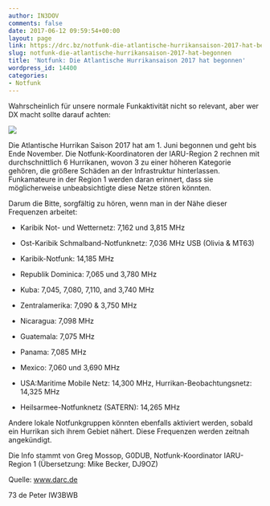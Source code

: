 ```yaml
---
author: IN3DOV
comments: false
date: 2017-06-12 09:59:54+00:00
layout: page
link: https://drc.bz/notfunk-die-atlantische-hurrikansaison-2017-hat-begonnen/
slug: notfunk-die-atlantische-hurrikansaison-2017-hat-begonnen
title: 'Notfunk: Die Atlantische Hurrikansaison 2017 hat begonnen'
wordpress_id: 14400
categories:
- Notfunk
---
```


Wahrscheinlich für unsere normale Funkaktivität nicht so relevant, aber wer DX macht sollte darauf achten:

![](https://www.darc.de/fileadmin/filemounts/_processed_/d/2/csm_Hurrikan-katrina-08-28-2005-1545z_6403fd1895.png)

Die Atlantische Hurrikan Saison 2017 hat am 1. Juni begonnen und geht bis Ende November. Die Notfunk-Koordinatoren der IARU-Region 2 rechnen mit durchschnittlich 6 Hurrikanen, wovon 3 zu einer höheren Kategorie gehören, die größere Schäden an der Infrastruktur hinterlassen. Funkamateure in der Region 1 werden daran erinnert, dass sie möglicherweise unbeabsichtigte diese Netze stören könnten.






Darum die Bitte, sorgfältig zu hören, wenn man in der Nähe dieser Frequenzen arbeitet:



 	
  * Karibik Not- und Wetternetz: 7,162 und 3,815 MHz

 	
  * Ost-Karibik Schmalband-Notfunknetz: 7,036 MHz USB (Olivia & MT63)

 	
  * Karibik-Notfunk: 14,185 MHz

 	
  * Republik Dominica: 7,065 und 3,780 MHz

 	
  * Kuba: 7,045, 7,080, 7,110, and 3,740 MHz

 	
  * Zentralamerika: 7,090 & 3,750 MHz

 	
  * Nicaragua: 7,098 MHz

 	
  * Guatemala: 7,075 MHz

 	
  * Panama: 7,085 MHz

 	
  * Mexico: 7,060 und 3,690 MHz

 	
  * USA:Maritime Mobile Netz: 14,300 MHz, Hurrikan-Beobachtungsnetz: 14,325 MHz

 	
  * Heilsarmee-Notfunknetz (SATERN): 14,265 MHz


Andere lokale Notfunkgruppen könnten ebenfalls aktiviert werden, sobald ein Hurrikan sich ihrem Gebiet nähert. Diese Frequenzen werden zeitnah angekündigt.

Die Info stammt von Greg Mossop, G0DUB, Notfunk-Koordinator IARU-Region 1 (Übersetzung: Mike Becker, DJ9OZ)




Quelle: www.darc.de

73 de Peter IW3BWB


